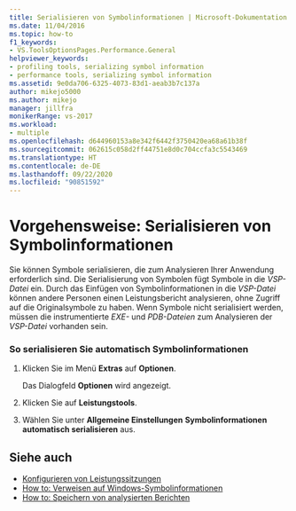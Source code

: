 ```yaml
---
title: Serialisieren von Symbolinformationen | Microsoft-Dokumentation
ms.date: 11/04/2016
ms.topic: how-to
f1_keywords:
- VS.ToolsOptionsPages.Performance.General
helpviewer_keywords:
- profiling tools, serializing symbol information
- performance tools, serializing symbol information
ms.assetid: 9e0da706-6325-4073-83d1-aeab3b7c137a
author: mikejo5000
ms.author: mikejo
manager: jillfra
monikerRange: vs-2017
ms.workload:
- multiple
ms.openlocfilehash: d644960153a8e342f6442f3750420ea68a61b38f
ms.sourcegitcommit: 062615c058d2ff44751e8d0c704ccfa3c5543469
ms.translationtype: HT
ms.contentlocale: de-DE
ms.lasthandoff: 09/22/2020
ms.locfileid: "90851592"
---
```

# <a name="how-to-serialize-symbol-information"></a>Vorgehensweise: Serialisieren von Symbolinformationen
Sie können Symbole serialisieren, die zum Analysieren Ihrer Anwendung erforderlich sind. Die Serialisierung von Symbolen fügt Symbole in die *VSP-Datei* ein. Durch das Einfügen von Symbolinformationen in die *VSP-Datei* können andere Personen einen Leistungsbericht analysieren, ohne Zugriff auf die Originalsymbole zu haben. Wenn Symbole nicht serialisiert werden, müssen die instrumentierte *EXE-* und *PDB-Dateien* zum Analysieren der *VSP-Datei* vorhanden sein.

### <a name="to-automatically-serialize-symbol-information"></a>So serialisieren Sie automatisch Symbolinformationen

1. Klicken Sie im Menü **Extras** auf **Optionen**.

     Das Dialogfeld **Optionen** wird angezeigt.

2. Klicken Sie auf **Leistungstools**.

3. Wählen Sie unter **Allgemeine Einstellungen** **Symbolinformationen automatisch serialisieren** aus.

## <a name="see-also"></a>Siehe auch
- [Konfigurieren von Leistungssitzungen](../profiling/configuring-performance-sessions.md)
- [How to: Verweisen auf Windows-Symbolinformationen](../profiling/how-to-reference-windows-symbol-information.md)
- [How to: Speichern von analysierten Berichten](/previous-versions/visualstudio/visual-studio-2010/bb763106\(v\=vs.100\))
